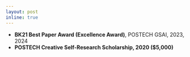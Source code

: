 ```yaml
---
layout: post
inline: true
---
```

- **BK21 Best Paper Award (Excellence Award)**, POSTECH GSAI, 2023, 2024
- **POSTECH Creative Self-Research Scholarship, 2020 ($5,000)** 
